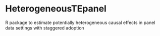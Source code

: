 # HeterogeneousTEpanel
R package to estimate potentially heterogeneous causal effects in panel data settings with staggered adoption
